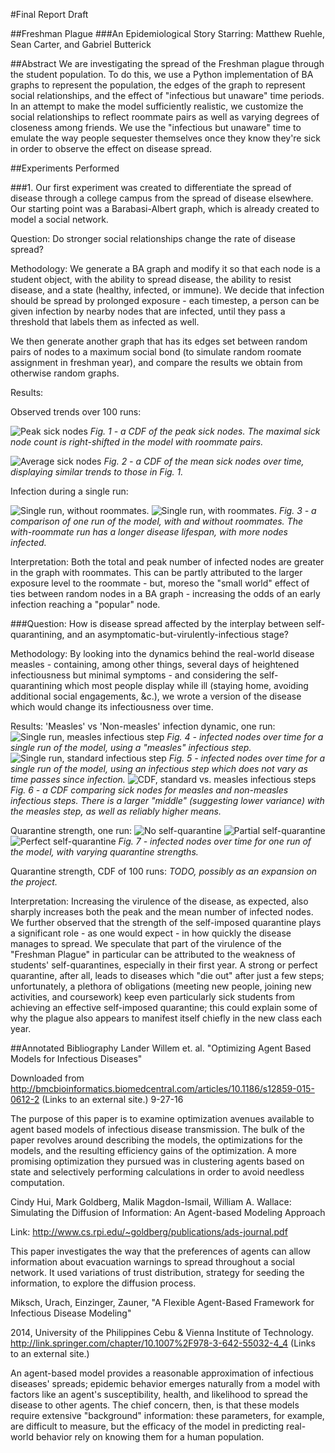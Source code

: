 #Final Report Draft

##Freshman Plague
###An Epidemiological Story
Starring: Matthew Ruehle, Sean Carter, and Gabriel Butterick


##Abstract
We are investigating the spread of the Freshman plague through the student population. To do this, we use a Python implementation of BA graphs to represent the population, the edges of the graph to represent social relationships, and the effect of "infectious but unaware" time periods. In an attempt to make the model sufficiently realistic, we customize the social relationships to reflect roommate pairs as well as varying degrees of closeness among friends. We use the "infectious but unaware" time to emulate the way people sequester themselves once they know they're sick in order to observe the effect on disease spread.


##Experiments Performed

###1. Our first experiment was created to differentiate the spread of disease through a college campus from the spread of disease elsewhere. Our starting point was a Barabasi-Albert graph, which is already created to model a social network.

Question: Do stronger social relationships change the rate of disease spread?


Methodology: We generate a BA graph and modify it so that each node is a student object, with the ability to spread disease, the ability to resist disease, and a state (healthy, infected, or immune). We decide that infection should be spread by prolonged exposure - each timestep, a person can be given infection by nearby nodes that are infected, until they pass a threshold that labels them as infected as well.

We then generate another graph that has its edges set between random pairs of nodes to a maximum social bond (to simulate random roomate assignment in freshman year), and compare the results we obtain from otherwise random graphs.

Results:

Observed trends over 100 runs:

![Peak sick nodes](imgs/max_infected_cdf.png)
_Fig. 1 - a CDF of the peak sick nodes. The maximal sick node count is right-shifted in the model with roommate pairs._

![Average sick nodes](imgs/average_infected_cdf.png)
_Fig. 2 - a CDF of the mean sick nodes over time, displaying similar trends to those in Fig. 1._

Infection during a single run:

![Single run, without roommates.](imgs/single_iter_NR.png)
![Single run, with roommates.](imgs/single_iter_R.png)
_Fig. 3 - a comparison of one run of the model, with and without roommates. The with-roommate run has a longer disease lifespan, with more nodes infected._

Interpretation: Both the total and peak number of infected nodes are greater in the graph with roommates. This can be partly attributed to the larger exposure level to the roommate - but, moreso the "small world" effect of ties between random nodes in a BA graph - increasing the odds of an early infection reaching a "popular" node.


###Question: How is disease spread affected by the interplay between self-quarantining, and an asymptomatic-but-virulently-infectious stage?

Methodology: By looking into the dynamics behind the real-world disease measles - containing, among other things, several days of heightened infectiousness but minimal symptoms - and considering the self-quarantining which most people display while ill (staying home, avoiding additional social engagements, &c.), we wrote a version of the disease which would change its infectiousness over time.

Results:
'Measles' vs 'Non-measles' infection dynamic, one run:
![Single run, measles infectious step](imgs/measles_onerun_numsick_overtime.png)
_Fig. 4 - infected nodes over time for a single run of the model, using a "measles" infectious step._
![Single run, standard infectious step](imgs/notmeasles_onerun_numsick_overtime.png)
_Fig. 5 - infected nodes over time for a single run of the model, using an infectious step which does not vary as time passes since infection._
![CDF, standard vs. measles infectious steps](imgs/Measles_Avg_CDF.png)
_Fig. 6 - a CDF comparing sick nodes for measles and non-measles infectious steps. There is a larger "middle" (suggesting lower variance) with the measles step, as well as reliably higher means._


Quarantine strength, one run:
![No self-quarantine](imgs/no_sq.png)
![Partial self-quarantine](imgs/some_sq.png)
![Perfect self-quarantine](imgs/all_sq.png)
_Fig. 7 - infected nodes over time for one run of the model, with varying quarantine strengths._

Quarantine strength, CDF of 100 runs:
_TODO, possibly as an expansion on the project._

Interpretation: Increasing the virulence of the disease, as expected, also sharply increases both the peak and the mean number of infected nodes. We further observed that the strength of the self-imposed quarantine plays a significant role - as one would expect - in how quickly the disease manages to spread.
We speculate that part of the virulence of the "Freshman Plague" in particular can be attributed to the weakness of students' self-quarantines, especially in their first year. A strong or perfect quarantine, after all, leads to diseases which "die out" after just a few steps; unfortunately, a plethora of obligations (meeting new people, joining new activities, and coursework) keep even particularly sick students from achieving an effective self-imposed quarantine; this could explain some of why the plague also appears to manifest itself chiefly in the new class each year.


##Annotated Bibliography
Lander Willem et. al. "Optimizing Agent Based Models for Infectious Diseases"

Downloaded from http://bmcbioinformatics.biomedcentral.com/articles/10.1186/s12859-015-0612-2 (Links to an external site.) 9-27-16

The purpose of this paper is to examine optimization avenues available to agent based models of infectious disease transmission. The bulk of the paper revolves around describing the models, the optimizations for the models, and the resulting efficiency gains of the optimization. A more promising optimization they pursued was in clustering agents based on state and selectively performing calculations in order to avoid needless computation.


Cindy Hui, Mark Goldberg, Malik Magdon-Ismail, William A. Wallace: Simulating the Diffusion of Information: An Agent-based Modeling Approach

Link: http://www.cs.rpi.edu/~goldberg/publications/ads-journal.pdf 

This paper investigates the way that the preferences of agents can allow information about evacuation warnings to spread throughout a social network. It used variations of trust distribution, strategy for seeding the information, to explore the diffusion process.


Miksch, Urach, Einzinger, Zauner, "A Flexible Agent-Based Framework for Infectious Disease Modeling"

2014, University of the Philippines Cebu & Vienna Institute of Technology.  http://link.springer.com/chapter/10.1007%2F978-3-642-55032-4_4 (Links to an external site.)

An agent-based model provides a reasonable approximation of infectious diseases' spreads; epidemic behavior emerges naturally from a model with factors like an agent's susceptibility, health, and likelihood to spread the disease to other agents. The chief concern, then, is that these models require extensive "background" information: these parameters, for example, are difficult to measure, but the efficacy of the model in predicting real-world behavior rely on knowing them for a human population.